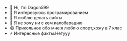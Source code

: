 - 👋 Hi, I’m Dagon599
- 👀 Я интересуюсь програмированием
- 🌱 Я люблю делать сайты
- 💞️ Я не хочу ни с кем калобарацию
- 😄 Прикольное обо мне:я люблю спорт,хожу в 7 клас
- ⚡ Интересные факты:Нетууу

<!---
Andrey598/Andrey598 is a ✨ special ✨ repository because its `README.md` (this file) appears on your GitHub profile.
You can click the Preview link to take a look at your changes.
--->
